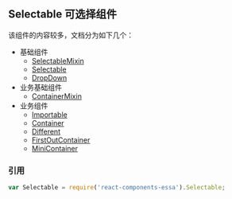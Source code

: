 ## Selectable 可选择组件

该组件的内容较多，文档分为如下几个：
+ 基础组件
  + [SelectableMixin](./SelectableMixin.html)
  + [Selectable](./Selectable.html)
  + [DropDown](./DropDown.html)
+ 业务基础组件
  + [ContainerMixin](./ContainerMixin.html)
+ 业务组件
  + [Importable](./Importable.html)
  + [Container](./Container.html)
  + [Different](./Different.html)
  + [FirstOutContainer](./FirstOutContainer.html)
  + [MiniContainer](./MiniContainer.html)
  
### 引用
```JavaScript
var Selectable = require('react-components-essa').Selectable;
```